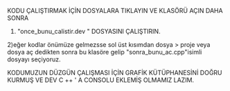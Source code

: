 KODU ÇALIŞTIRMAK İÇİN DOSYALARA TIKLAYIN VE KLASÖRÜ AÇIN DAHA SONRA

1) "once_bunu_calistir.dev "
DOSYASINI ÇALIŞTIRIN.

2)eğer kodlar önümüze gelmezsse 
sol üst kısımdan 
dosya > proje veya dosya aç  dedikten sonra
bu klasöre gelip 
"sonra_bunu_ac.cpp"isimli dosyayı seçiyoruz.



KODUMUZUN DÜZGÜN ÇALIŞMASI İÇİN 
GRAFİK KÜTÜPHANESİNİ DOĞRU KURMUŞ VE DEV C ++ ' A CONSOLU EKLEMİŞ OLMAMIZ LAZIM.